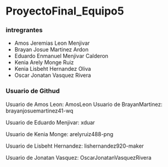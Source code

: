 # ProyectoFinal_Equipo5
### intregrantes 
- Amos Jeremias Leon Menjivar
- Brayan Josue Martinez Ardon
- Eduardo Enmanuel Menjivar Calderon
- Kenia Arely Monge Ruiz
- Kenia Lisbeht Hernandez Oliva
- Oscar Jonatan Vasquez Rivera
### Usuario de Githud
Usuario de Amos Leon: AmosLeon
Usuario de BrayanMartinez: brayanjosuemartinez41-wq

Usuario de Eduardo Menjivar: xduar

Usuario de Kenia Monge: arelyruiz488-png

Usuario de  Lisbeht Hernandez: lishernandez920-maker

Usuario de Jonatan Vasquez: OscarJonatanVasquezRivera
